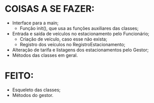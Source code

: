 # COISAS A SE FAZER:
- Interface para a main;
    - Função init(), que usa as funções auxiliares das classes;
- Entrada e saída de veículos no estacionamento pelo Funcionário;
    - Criação de veículo, caso esse não exista;
    - Registro dos veículos no RegistroEstacionamento;
- Alteração de tarifa e listagens dos estacionamentos pelo Gestor;
- Métodos das classes em geral.

# FEITO:
- Esqueleto das classes;
- Métodos do gestor.